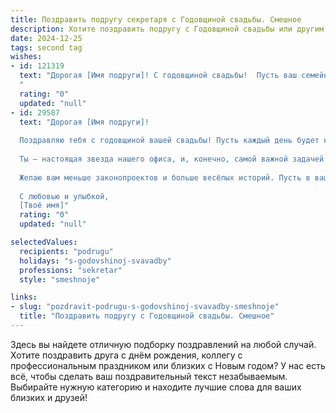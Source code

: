 ```yaml
---
title: Поздравить подругу секретаря с Годовщиной свадьбы. Смешное
description: Хотите поздравить подругу с Годовщиной свадьбы или другим праздником? Наш ИИ создаст незабываемое поздравление, а вы обязательно выделитесь среди других.  
date: 2024-12-25
tags: second tag
wishes:
- id: 121319
  text: "Дорогая [Имя подруги]! С годовщиной свадьбы!  Пусть ваш семейный бюджет будет таким же полным, как твой ежедневник, а домашние хлопоты – такими же организованными, как твои рабочие дела!  Пусть искры любви никогда не гаснут, а только переходят в уютный семейный очаг, согревающий вас теплом и счастьем!  Желаю вам ещё больше позитива, меньше скандалов (или хотя бы очень коротких и смешных!) и море любви!  С юбилеем!
  "
  rating: "0"
  updated: "null"
- id: 29587
  text: "Дорогая [Имя подруги]!
  
  Поздравляю тебя с годовщиной вашей свадьбы! Пусть каждый день будет как утренний кофе — бодрящим и полным энергии, без лишнего вопроса «Где мои ключи?».
  
  Ты — настоящая звезда нашего офиса, и, конечно, самой важной задачей остаётся успешное управление вашим семейным «календарём»: не забывай про «встречи» с романтикой и «отчёты» о совместных приключениях. Пусть ваш брак будет полон ярких событий, как твои рабочие отчёты — интересных фактов!
  
  Желаю вам меньше законопроектов и больше весёлых историй. Пусть в вашем доме царит гармония, а вместо бюрократии — только счастье!
  
  С любовью и улыбкой,
  [Твоё имя]"
  rating: "0"
  updated: "null"

selectedValues:
  recipients: "podrugu"
  holidays: "s-godovshinoj-svavadby"
  professions: "sekretar"
  style: "smeshnoje"

links:
- slug: "pozdravit-podrugu-s-godovshinoj-svavadby-smeshnoje"
  title: "Поздравить подругу с Годовщиной свадьбы. Смешное"
---
```


Здесь вы найдете отличную подборку поздравлений на любой случай.
Хотите поздравить друга с днём рождения, коллегу с профессиональным праздником или близких с Новым годом? У нас есть всё, чтобы сделать ваш поздравительный текст незабываемым. Выбирайте нужную категорию и находите лучшие слова для ваших близких и друзей!
